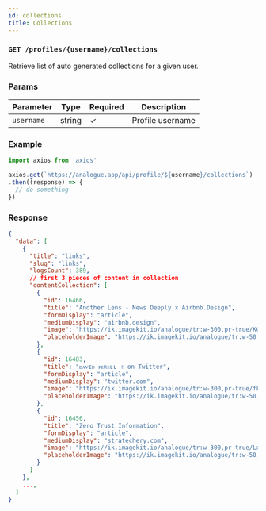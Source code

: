 ```yaml
---
id: collections
title: Collections
---
```


### `GET /profiles/{username}/collections`

Retrieve list of auto generated collections for a given user.

### Params

Parameter | Type | Required | Description
--------- | ---- | -------- | -----------
`username` | string | ✓ | Profile username

### Example

```javascript
import axios from 'axios'

axios.get(`https://analogue.app/api/profile/${username}/collections`)
.then((response) => {
  // do something
})
```

### Response

```json
{
  "data": [
    {
      "title": "links",
      "slug": "links",
      "logsCount": 389,
      // first 3 pieces of content in collection
      "contentCollection": [
        {
          "id": 16466,
          "title": "Another Lens - News Deeply x Airbnb.Design",
          "formDisplay": "article",
          "mediumDisplay": "airbnb.design",
          "image": "https://ik.imagekit.io/analogue/tr:w-300,pr-true/KGkGZocSbCppGS63TGcf5ksy",
          "placeholderImage": "https://ik.imagekit.io/analogue/tr:w-50,q-21,pr-true/KGkGZocSbCppGS63TGcf5ksy"
        },
        {
          "id": 16483,
          "title": "ᴅᴀᴠɪᴅ ᴘᴇʀᴇʟʟ ✌ on Twitter",
          "formDisplay": "article",
          "mediumDisplay": "twitter.com",
          "image": "https://ik.imagekit.io/analogue/tr:w-300,pr-true/fkTUf5HMskrp3AXQpzxexBRe",
          "placeholderImage": "https://ik.imagekit.io/analogue/tr:w-50,q-21,pr-true/fkTUf5HMskrp3AXQpzxexBRe"
        },
        {
          "id": 16456,
          "title": "Zero Trust Information",
          "formDisplay": "article",
          "mediumDisplay": "stratechery.com",
          "image": "https://ik.imagekit.io/analogue/tr:w-300,pr-true/Lx3Yg4CvCL4Gy7RUJn8XXwrA",
          "placeholderImage": "https://ik.imagekit.io/analogue/tr:w-50,q-21,pr-true/Lx3Yg4CvCL4Gy7RUJn8XXwrA"
        }
      ]
    },
    ...,
  ]
}
```

